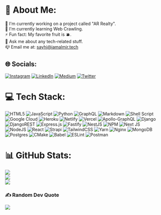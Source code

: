 # 💫 About Me:

🔭 I'm currently working on a project called "AR Realty".<br>🌱 I'm currently learning Web Crawling.<br>⚡️ Fun fact: My favorite fruit is 🫐.<br>💬 Ask me about any tech-related stuff.<br>📪 Email me at: <a href="sayhi@iamalmir.tech">sayhi@iamalmir.tech</a>

## 🌐 Socials:

[![Instagram](https://img.shields.io/badge/Instagram-%23E4405F.svg?logo=Instagram&logoColor=white)](https://instagram.com/iamalmiir) [![LinkedIn](https://img.shields.io/badge/LinkedIn-%230077B5.svg?logo=linkedin&logoColor=white)](https://linkedin.com/in/almir-redzematovic-05b734201) [![Medium](https://img.shields.io/badge/Medium-12100E?logo=medium&logoColor=white)](https://medium.com/@iamalmiir) [![Twitter](https://img.shields.io/badge/Twitter-%231DA1F2.svg?logo=Twitter&logoColor=white)](https://twitter.com/iamalmiir)

# 💻 Tech Stack:

![HTML5](https://img.shields.io/badge/html5-%23E34F26.svg?style=flat&logo=html5&logoColor=white) ![JavaScript](https://img.shields.io/badge/javascript-%23323330.svg?style=flat&logo=javascript&logoColor=%23F7DF1E) ![Python](https://img.shields.io/badge/python-3670A0?style=flat&logo=python&logoColor=ffdd54) ![GraphQL](https://img.shields.io/badge/-GraphQL-E10098?style=flat&logo=graphql&logoColor=white) ![Markdown](https://img.shields.io/badge/markdown-%23000000.svg?style=flat&logo=markdown&logoColor=white) ![Shell Script](https://img.shields.io/badge/shell_script-%23121011.svg?style=flat&logo=gnu-bash&logoColor=white) ![Google Cloud](https://img.shields.io/badge/Google%20Cloud-%234285F4.svg?style=flat&logo=google-cloud&logoColor=white) ![Heroku](https://img.shields.io/badge/heroku-%23430098.svg?style=flat&logo=heroku&logoColor=white) ![Netlify](https://img.shields.io/badge/netlify-%23000000.svg?style=flat&logo=netlify&logoColor=#00C7B7) ![Vercel](https://img.shields.io/badge/vercel-%23000000.svg?style=flat&logo=vercel&logoColor=white) ![Apollo-GraphQL](https://img.shields.io/badge/-ApolloGraphQL-311C87?style=flat&logo=apollo-graphql) ![Django](https://img.shields.io/badge/django-%23092E20.svg?style=flat&logo=django&logoColor=white) ![DjangoREST](https://img.shields.io/badge/DJANGO-REST-ff1709?style=flat&logo=django&logoColor=white&color=ff1709&labelColor=gray) ![Express.js](https://img.shields.io/badge/express.js-%23404d59.svg?style=flat&logo=express&logoColor=%2361DAFB) ![Fastify](https://img.shields.io/badge/fastify-%23000000.svg?style=flat&logo=fastify&logoColor=white) ![NestJS](https://img.shields.io/badge/nestjs-%23E0234E.svg?style=flat&logo=nestjs&logoColor=white) ![NPM](https://img.shields.io/badge/NPM-%23000000.svg?style=flat&logo=npm&logoColor=white) ![Next JS](https://img.shields.io/badge/Next-black?style=flat&logo=next.js&logoColor=white) ![NodeJS](https://img.shields.io/badge/node.js-6DA55F?style=flat&logo=node.js&logoColor=white) ![React](https://img.shields.io/badge/react-%2320232a.svg?style=flat&logo=react&logoColor=%2361DAFB) ![Strapi](https://img.shields.io/badge/strapi-%232E7EEA.svg?style=flat&logo=strapi&logoColor=white) ![TailwindCSS](https://img.shields.io/badge/tailwindcss-%2338B2AC.svg?style=flat&logo=tailwind-css&logoColor=white) ![Yarn](https://img.shields.io/badge/yarn-%232C8EBB.svg?style=flat&logo=yarn&logoColor=white) ![Nginx](https://img.shields.io/badge/nginx-%23009639.svg?style=flat&logo=nginx&logoColor=white) ![MongoDB](https://img.shields.io/badge/MongoDB-%234ea94b.svg?style=flat&logo=mongodb&logoColor=white) ![Postgres](https://img.shields.io/badge/postgres-%23316192.svg?style=flat&logo=postgresql&logoColor=white) ![CMake](https://img.shields.io/badge/CMake-%23008FBA.svg?style=flat&logo=cmake&logoColor=white) ![Babel](https://img.shields.io/badge/Babel-F9DC3e?style=flat&logo=babel&logoColor=black) ![ESLint](https://img.shields.io/badge/ESLint-4B3263?style=flat&logo=eslint&logoColor=white) ![Postman](https://img.shields.io/badge/Postman-FF6C37?style=flat&logo=postman&logoColor=white)

# 📊 GitHub Stats:

![](https://github-readme-stats.vercel.app/api?username=iamalmiir&theme=blueberry&hide_border=false&include_all_commits=true&count_private=false)<br/>
![](https://github-readme-streak-stats.herokuapp.com/?user=iamalmiir&theme=blueberry&hide_border=false)<br/>
![](https://github-readme-stats.vercel.app/api/top-langs/?username=iamalmiir&theme=blueberry&hide_border=false&include_all_commits=true&count_private=false&layout=compact)

### ✍️ Random Dev Quote

![](https://quotes-github-readme.vercel.app/api?type=horizontal&theme=tokyonight)
